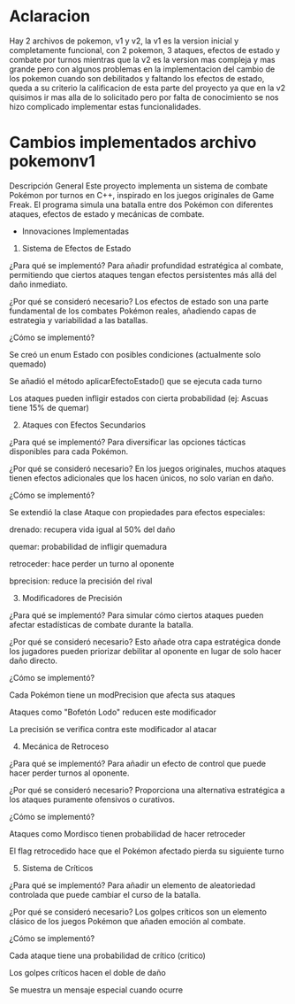 # Aclaracion
Hay 2 archivos de pokemon, v1 y v2, la v1 es la version inicial y completamente funcional, con 2 pokemon, 3 ataques, efectos de estado y combate por turnos mientras que la v2 es la version mas compleja y mas grande pero con algunos problemas en la implementacion del cambio de los pokemon cuando son debilitados y faltando los efectos de estado, queda a su criterio la calificacion de esta parte del proyecto ya que en la v2 quisimos ir mas alla de lo solicitado pero por falta de conocimiento se nos hizo complicado implementar estas funcionalidades.

# Cambios implementados archivo pokemonv1

Descripción General
Este proyecto implementa un sistema de combate Pokémon por turnos en C++, inspirado en los juegos originales de Game Freak. El programa simula una batalla entre dos Pokémon con diferentes ataques, efectos de estado y mecánicas de combate.

- Innovaciones Implementadas

1. Sistema de Efectos de Estado

¿Para qué se implementó?
Para añadir profundidad estratégica al combate, permitiendo que ciertos ataques tengan efectos persistentes más allá del daño inmediato.

¿Por qué se consideró necesario?
Los efectos de estado son una parte fundamental de los combates Pokémon reales, añadiendo capas de estrategia y variabilidad a las batallas.

¿Cómo se implementó?

Se creó un enum Estado con posibles condiciones (actualmente solo quemado)

Se añadió el método aplicarEfectoEstado() que se ejecuta cada turno

Los ataques pueden infligir estados con cierta probabilidad (ej: Ascuas tiene 15% de quemar)

2. Ataques con Efectos Secundarios

¿Para qué se implementó?
Para diversificar las opciones tácticas disponibles para cada Pokémon.

¿Por qué se consideró necesario?
En los juegos originales, muchos ataques tienen efectos adicionales que los hacen únicos, no solo varían en daño.

¿Cómo se implementó?

Se extendió la clase Ataque con propiedades para efectos especiales:

drenado: recupera vida igual al 50% del daño

quemar: probabilidad de infligir quemadura

retroceder: hace perder un turno al oponente

bprecision: reduce la precisión del rival

3. Modificadores de Precisión

¿Para qué se implementó?
Para simular cómo ciertos ataques pueden afectar estadísticas de combate durante la batalla.

¿Por qué se consideró necesario?
Esto añade otra capa estratégica donde los jugadores pueden priorizar debilitar al oponente en lugar de solo hacer daño directo.

¿Cómo se implementó?

Cada Pokémon tiene un modPrecision que afecta sus ataques

Ataques como "Bofetón Lodo" reducen este modificador

La precisión se verifica contra este modificador al atacar

4. Mecánica de Retroceso

¿Para qué se implementó?
Para añadir un efecto de control que puede hacer perder turnos al oponente.

¿Por qué se consideró necesario?
Proporciona una alternativa estratégica a los ataques puramente ofensivos o curativos.

¿Cómo se implementó?

Ataques como Mordisco tienen probabilidad de hacer retroceder

El flag retrocedido hace que el Pokémon afectado pierda su siguiente turno

5. Sistema de Críticos

¿Para qué se implementó?
Para añadir un elemento de aleatoriedad controlada que puede cambiar el curso de la batalla.

¿Por qué se consideró necesario?
Los golpes críticos son un elemento clásico de los juegos Pokémon que añaden emoción al combate.

¿Cómo se implementó?

Cada ataque tiene una probabilidad de crítico (critico)

Los golpes críticos hacen el doble de daño

Se muestra un mensaje especial cuando ocurre

